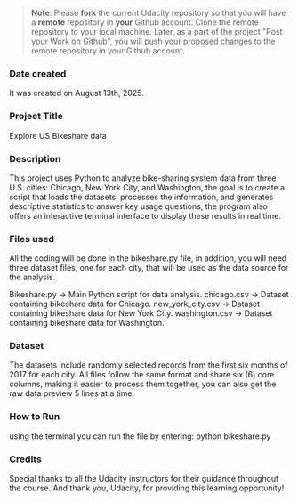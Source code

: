 >**Note**: Please **fork** the current Udacity repository so that you will have a **remote** repository in **your** Github account. Clone the remote repository to your local machine. Later, as a part of the project "Post your Work on Github", you will push your proposed changes to the remote repository in your Github account.

### Date created
It was created on August 13th, 2025.

### Project Title
Explore US Bikeshare data

### Description
This project uses Python to analyze bike-sharing system data from three U.S. cities: Chicago, New York City, and Washington, the goal is to create a script that loads the datasets, processes the information, and generates descriptive statistics to answer key usage questions, the program also offers an interactive terminal interface to display these results in real time.

### Files used
All the coding will be done in the bikeshare.py file, in addition, you will need three dataset files, one for each city, that will be used as the data source for the analysis.

Bikeshare.py → Main Python script for data analysis.
chicago.csv → Dataset containing bikeshare data for Chicago.
new_york_city.csv → Dataset containing bikeshare data for New York City.
washington.csv → Dataset containing bikeshare data for Washington.

### Dataset

The datasets include randomly selected records from the first six months of 2017 for each city. All files follow the same format and share six (6) core columns, making it easier to process them together, you can also get the raw data preview 5 lines at a time.

### How to Run

using the terminal you can run the file by entering: python bikeshare.py

### Credits
Special thanks to all the Udacity instructors for their guidance throughout the course.
And thank you, Udacity, for providing this learning opportunity! 

